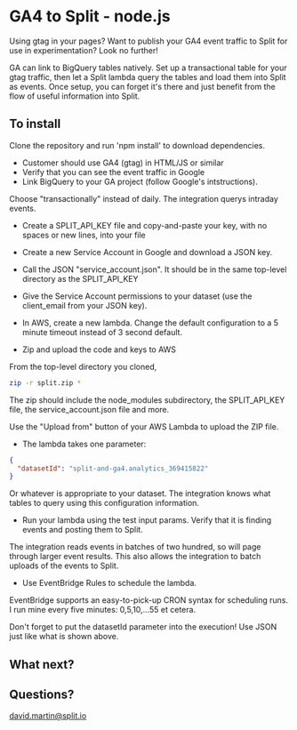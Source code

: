 # GA4 to Split - node.js

Using gtag in your pages?  Want to publish your GA4 event traffic to Split for use in experimentation?  Look no further!

GA can link to BigQuery tables natively.  Set up a transactional table for your gtag traffic, then let a Split lambda query the tables and load them into Split as events.  Once setup, you can forget it's there and just benefit from the flow of useful information into Split.

## To install 

Clone the repository and run 'npm install' to download dependencies.

 - Customer should use GA4 (gtag) in HTML/JS or similar
 - Verify that you can see the event traffic in Google
 - Link BigQuery to your GA project (follow Google's intstructions).

Choose "transactionally" instead of daily. The integration querys intraday events.

 - Create a SPLIT_API_KEY file and copy-and-paste your key, with no spaces or new lines, into your file
 - Create a new Service Account in Google and download a JSON key.
 - Call the JSON "service_account.json".  It should be in the same top-level directory as the SPLIT_API_KEY
 - Give the Service Account permissions to your dataset (use the client_email from your JSON key).

 - In AWS, create a new lambda.  Change the default configuration to a 5 minute timeout instead of 3 second default.
 - Zip and upload the code and keys to AWS

From the top-level directory you cloned,
```bash
zip -r split.zip *
```

The zip should include the node_modules subdirectory, the SPLIT_API_KEY file, the service_account.json file and more.

Use the "Upload from" button of your AWS Lambda to upload the ZIP file.

 - The lambda takes one parameter:
```json
{
  "datasetId": "split-and-ga4.analytics_369415822"
}
```

Or whatever is appropriate to your dataset.  The integration knows what tables to query using this configuration information.

 - Run your lambda using the test input params. Verify that it is finding events and posting them to Split.

The integration reads events in batches of two hundred, so will page through larger event results.  This also allows the integration to batch uploads of the events to Split.

 - Use EventBridge Rules to schedule the lambda.

EventBridge supports an easy-to-pick-up CRON syntax for scheduling runs.  I run mine every five minutes: 0,5,10,...55 et cetera.

Don't forget to put the datasetId parameter into the execution!  Use JSON just like what is shown above.

## What next?
 
## Questions?

david.martin@split.io
